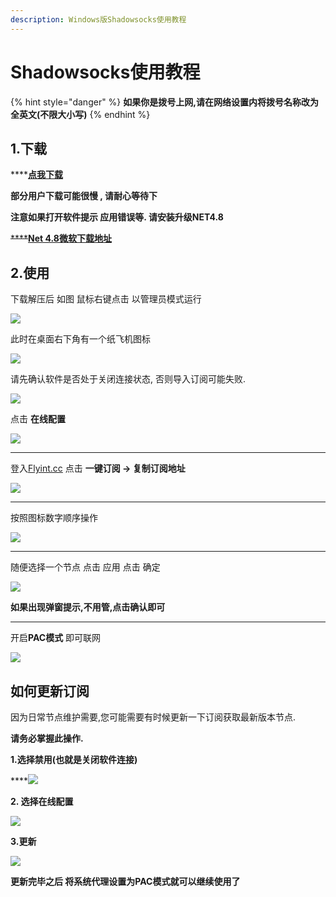 ```yaml
---
description: Windows版Shadowsocks使用教程
---
```


# Shadowsocks使用教程

{% hint style="danger" %}
**如果你是拨号上网,请在网络设置内将拨号名称改为全英文(不限大小写)**
{% endhint %}

## 1.下载

****[**点我下载**](https://mirror.ghproxy.com/https://github.com/shadowsocks/shadowsocks-windows/releases/download/4.4.0.0/Shadowsocks-4.4.0.185.zip)

**部分用户下载可能很慢 , 请耐心等待下**

**注意如果打开软件提示 应用错误等. 请安装升级NET4.8**

~~****~~[**Net 4.8微软下载地址**](https://dotnet.microsoft.com/download/dotnet-framework/net48)

## 2.使用

下载解压后 如图 鼠标右键点击  以管理员模式运行

![](<../.gitbook/assets/image (55) (1).png>)



此时在桌面右下角有一个纸飞机图标

![](<../.gitbook/assets/image (66).png>)

请先确认软件是否处于关闭连接状态, 否则导入订阅可能失败.

![](<../.gitbook/assets/image (60).png>)



点击 **在线配置**

****![](<../.gitbook/assets/image (64).png>)****

****

登入[Flyint.cc](https://www.flyint.cc)   点击 **一键订阅 -> 复制订阅地址**

****![](<../.gitbook/assets/image (53) (1).png>)****

****

按照图标数字顺序操作

![](<../.gitbook/assets/image (67) (1).png>)

****

随便选择一个节点  点击 应用 点击 确定&#x20;

![](<../.gitbook/assets/image (62).png>)

**如果出现弹窗提示,不用管,点击确认即可**

****

开启**PAC模式** 即可联网

![](<../.gitbook/assets/image (59).png>)

## 如何更新订阅 <a href="#howtoupdatesub" id="howtoupdatesub"></a>

因为日常节点维护需要,您可能需要有时候更新一下订阅获取最新版本节点.

**请务必掌握此操作.**

**1.选择禁用(也就是关闭软件连接)**

****![](<../.gitbook/assets/image (68).png>)

**2. 选择在线配置**

****![](<../.gitbook/assets/image (47).png>)****

**3.更新**

****![](<../.gitbook/assets/image (49) (1).png>)****

**更新完毕之后 将系统代理设置为PAC模式就可以继续使用了**


